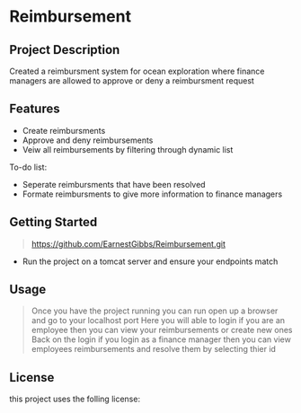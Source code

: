 # Reimbursement

## Project Description

Created a reimbursment system for ocean exploration where finance managers are allowed to approve or deny a reimbursment request

## Features

* Create reimbursments 
* Approve and deny reimbursements
* Veiw all reimbursements by filtering through dynamic list 

To-do list:
* Seperate reimbursments that have been resolved
* Formate reimbursments to give more information to finance managers

## Getting Started
> https://github.com/EarnestGibbs/Reimbursement.git
- Run the project on a tomcat server and ensure your endpoints match
## Usage
> Once you have the project running you can run open up a browser and go to your localhost port
> Here you will able to login if you are an employee then you can view your reimbursements or create new ones 
> Back on the login if you login as a finance manager then you can view employees reimbursements and resolve them by selecting thier id

## License
this project uses the folling license:[<license>](<link>)
